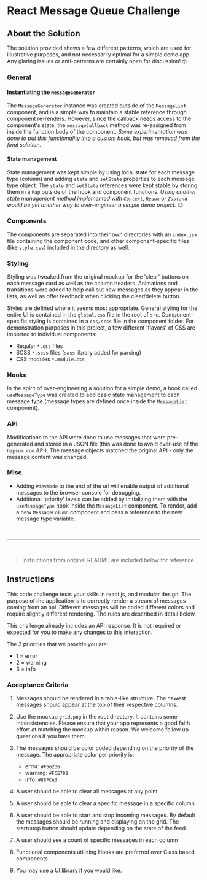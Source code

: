 # React Message Queue Challenge


## About the Solution

The solution provided shows a few different patterns, which are used for illustrative purposes, and not necessarily optimal for a simple demo app. Any glaring issues or anti-patterns are certainly open for discussion! 🤓


### General

#### Instantiating the `MessageGenerator`

The `MessageGenerator` instance was created outside of the `MessageList` component, and is a simple way to maintain a stable reference through component re-renders. However, since the callback needs access to the component's state, the `messageCallback` method was re-assigned from inside the function body of the component. _Some experimentation was done to put this functionality into a custom hook, but was removed from the final solution._

#### State management

State management was kept simple by using local state for each message type (column) and adding `state` and `setState` properties to each message type object. The `state` and `setState` references were kept stable by storing them in a `Map` outside of the hook and component functions. _Using another state management method implemented with `Context`, `Redux` or `Zustand` would be yet another way to over-engineer a simple demo project._ 😉

### Components

The components are separated into their own directories with an `index.jsx` file containing the component code, and other component-specific files (like `style.css`) included in the directory as well.

### Styling

Styling was tweaked from the original mockup for the 'clear' buttons on each message card as well as the column headers. Animations and transitions were added to help call out new messages as they appear in the lists, as well as offer feedback when clicking the clear/delete button.

Styles are defined where it seems most appropriate. General styling for the entire UI is contained in the `global.css` file in the root of `src`. Component-specific styling is contained in a `css/scss` file in the component folder. For demonstration purposes in this project, a few different 'flavors' of CSS are imported to individual components:

 - Regular `*.css` files
 - SCSS `*.scss` files (`sass` library added for parsing)
 - CSS modules `*.module.css`

### Hooks

In the spirit of over-engineering a solution for a simple demo, a hook called `useMessageType` was created to add basic state management to each message type (message types are defined once inside the `MessageList` component).

### API

Modifications to the API were done to use messages that were pre-generated and stored in a JSON file (this was done to avoid over-use of the `hipsum.com` API). The message objects matched the original API - only the message content was changed.

### Misc.

 - Adding `#devmode` to the end of the url will enable output of additional messages to the browser console for debugging.
 - Additional 'priority' levels can be added by initializing them with the `useMessageType` hook inside the `MessageList` component. To render, add a new `MessageColumn` component and pass a reference to the new message type variable.

<br>
<hr>
<br>

> Instructions from original README are included below for reference.


## Instructions

This code challenge tests your skills in react.js, and modular design.
The purpose of the application is to correctly render a stream of messages coming from an api. Different messages will be coded different colors and require slightly different rendering. The rules are described in detail below.

This challenge already includes an API response. It is not required or expected for you to make any changes to this interaction.

The 3 priorities that we provide you are:
  * 1 = error
  * 2 = warning
  * 3 = info

### Acceptance Criteria

1. Messages should be rendered in a table-like structure. The newest messages should appear at the top of their respective columns.

1. Use the mockup `grid.png` in the root directory. It contains some inconsistencies. Please ensure that your app represents a good faith effort at matching the mockup within reason. We welcome follow up questions if you have them.

1. The messages should be color coded depending on the priority of the message. The appropriate color per priority is:

   * error: `#F56236`
   * warning: `#FCE788`
   * info: `#88FCA3`

2. A user should be able to clear all messages at any point.
3. A user should be able to clear a specific message in a specific column
4. A user should be able to start and stop incoming messages. By default the messages should be running and displaying on the grid. The start/stop button should update depending on the state of the feed.
5. A user should see a count of specific messages in each column
6. Functional components utilizing Hooks are preferred over Class based components.
7. You may use a UI library if you would like.
